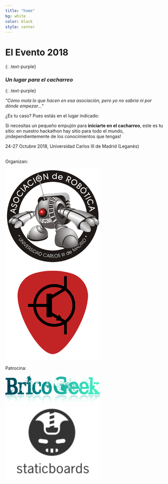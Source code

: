 ```yaml
---
title: "home"
bg: white
color: black
style: center
---
```


# El Evento 2018
{: .text-purple}

### *Un lugar para el cacharreo*
{: .text-purple}

_"Cómo mola lo que hacen en esa asociación, pero yo no sabría ni por dónde empezar..."_

¿Es tu caso? Pues estás en el lugar indicado: 

Si necesitas un pequeño empujón para **iniciarte en el cacharreo**, este es tu sitio: en nuestro hackathon hay sitio para todo el mundo, ¡independientemente de los conocimientos que tengas!

24-27 Octubre 2018, Universidad Carlos III de Madrid (Leganés)

<br>
Organizan:

<a href="http://asrob.uc3m.es"><img src="img/logo_400x400.png" alt="logo asrob" width="300"></a>
<a href="http://uc3music.github.io/"><img src="img/pick.png" alt="logo uc3music" width="300"></a>

Patrocina:

<a href="http://tienda.bricogeek.com/"><img src="img/bricogeek-220.png" alt="logo bricogeek" width="300"></a>
<a href="http://staticboards.com/"><img src="img/staticboards.svg" alt="logo staticboards" width="300"></a>
